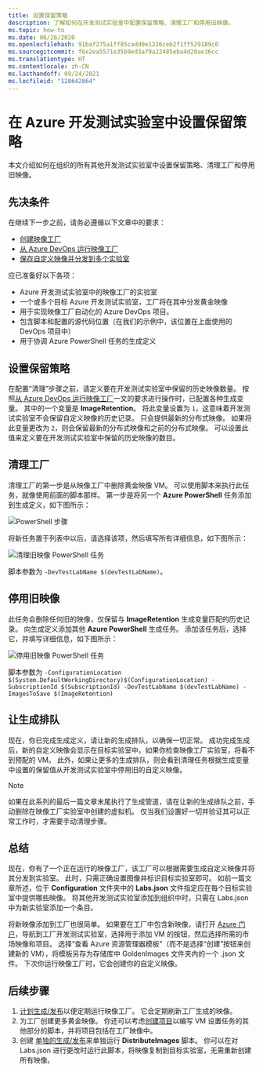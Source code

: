 ```yaml
---
title: 设置保留策略
description: 了解如何在开发测试实验室中配置保留策略、清理工厂和停用旧映像。
ms.topic: how-to
ms.date: 06/26/2020
ms.openlocfilehash: 91baf275a1ff85cadd0e1226ceb2f1ff529189c0
ms.sourcegitcommit: f6e2ea5571e35b9ed3a79a22485eba4d20ae36cc
ms.translationtype: HT
ms.contentlocale: zh-CN
ms.lasthandoff: 09/24/2021
ms.locfileid: "128642864"
---
```

# <a name="set-up-retention-policy-in-azure-devtest-labs"></a>在 Azure 开发测试实验室中设置保留策略
本文介绍如何在组织的所有其他开发测试实验室中设置保留策略、清理工厂和停用旧映像。 

## <a name="prerequisites"></a>先决条件
在继续下一步之前，请务必遵循以下文章中的要求：

- [创建映像工厂](image-factory-create.md)
- [从 Azure DevOps 运行映像工厂](image-factory-set-up-devops-lab.md)
- [保存自定义映像并分发到多个实验室](image-factory-save-distribute-custom-images.md)

应已准备好以下各项：

- Azure 开发测试实验室中的映像工厂的实验室
- 一个或多个目标 Azure 开发测试实验室，工厂将在其中分发黄金映像
- 用于实现映像工厂自动化的 Azure DevOps 项目。
- 包含脚本和配置的源代码位置（在我们的示例中，该位置在上面使用的 DevOps 项目中）
- 用于协调 Azure PowerShell 任务的生成定义
 
## <a name="setting-the-retention-policy"></a>设置保留策略
在配置“清理”步骤之前，请定义要在开发测试实验室中保留的历史映像数量。 按照[从 Azure DevOps 运行映像工厂](image-factory-set-up-devops-lab.md)一文的要求进行操作时，已配置各种生成变量。 其中的一个变量是 **ImageRetention**。 将此变量设置为 `1`，这意味着开发测试实验室不会保留自定义映像的历史记录。 只会提供最新的分布式映像。 如果将此变量更改为 `2`，则会保留最新的分布式映像和之前的分布式映像。 可以设置此值来定义要在开发测试实验室中保留的历史映像的数目。

## <a name="cleaning-up-the-factory"></a>清理工厂
清理工厂的第一步是从映像工厂中删除黄金映像 VM。 可以使用脚本来执行此任务，就像使用前面的脚本那样。 第一步是将另一个 **Azure PowerShell** 任务添加到生成定义，如下图所示：

![PowerShell 步骤](./media/set-retention-policy-cleanup/powershell-step.png)

将新任务置于列表中以后，请选择该项，然后填写所有详细信息，如下图所示：

![清理旧映像 PowerShell 任务](./media/set-retention-policy-cleanup/configure-powershell-task.png)

脚本参数为 `-DevTestLabName $(devTestLabName)`。

## <a name="retire-old-images"></a>停用旧映像 
此任务会删除任何旧的映像，仅保留与 **ImageRetention** 生成变量匹配的历史记录。 向生成定义添加其他 **Azure PowerShell** 生成任务。 添加该任务后，选择它，并填写详细信息，如下图所示： 

![停用旧映像 PowerShell 任务](./media/set-retention-policy-cleanup/retire-old-image-task.png)

脚本参数为 `-ConfigurationLocation $(System.DefaultWorkingDirectory)$(ConfigurationLocation) -SubscriptionId $(SubscriptionId) -DevTestLabName $(devTestLabName) -ImagesToSave $(ImageRetention)`

## <a name="queue-the-build"></a>让生成排队
现在，你已完成生成定义，请让新的生成排队，以确保一切正常。 成功完成生成后，新的自定义映像会显示在目标实验室中。如果你检查映像工厂实验室，将看不到预配的 VM。 此外，如果让更多的生成排队，则会看到清理任务根据生成变量中设置的保留值从开发测试实验室中停用旧的自定义映像。

> [!NOTE]
> 如果在此系列的最后一篇文章末尾执行了生成管道，请在让新的生成排队之前，手动删除在映像工厂实验室中创建的虚拟机。  仅当我们设置好一切并验证其可以正常工作时，才需要手动清理步骤。



## <a name="summary"></a>总结
现在，你有了一个正在运行的映像工厂，该工厂可以根据需要生成自定义映像并将其分发到实验室。 此时，只需正确设置图像并标识目标实验室即可。 如前一篇文章所述，位于 **Configuration** 文件夹中的 **Labs.json** 文件指定应在每个目标实验室中提供哪些映像。 将其他开发测试实验室添加到组织中时，只需在 Labs.json 中为新实验室添加一个条目。

将新映像添加到工厂也很简单。 如果要在工厂中包含新映像，请打开 [Azure 门户](https://portal.azure.com)，导航到工厂开发测试实验室，选择用于添加 VM 的按钮，然后选择所需的市场映像和项目。 选择“查看 Azure 资源管理器模板”（而不是选择“创建”按钮来创建新的 VM），将模板另存为存储库中 GoldenImages 文件夹内的一个 .json 文件。 下次你运行映像工厂时，它会创建你的自定义映像。


## <a name="next-steps"></a>后续步骤
1. [计划生成/发布](/azure/devops/pipelines/build/triggers?tabs=designer)以便定期运行映像工厂。 它会定期刷新工厂生成的映像。
2. 为工厂创建更多黄金映像。 你还可以考虑[创建项目](devtest-lab-artifact-author.md)以编写 VM 设置任务的其他部分的脚本，并将项目包括在工厂映像中。
4. 创建 [单独的生成/发布](/azure/devops/pipelines/overview)来单独运行 **DistributeImages** 脚本。 你可以在对 Labs.json 进行更改时运行此脚本，将映像复制到目标实验室，无需重新创建所有映像。
